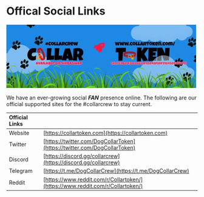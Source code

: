 # Offical Social Links

![](../../.gitbook/assets/1080x360.jpg)

We have an ever-growing social _**FAN**_ presence online. The following are our official supported sites for the \#collarcrew to stay current.

| **Official Links** |  |
| :--- | :--- |
| Website | [https://collartoken.com](https://collartoken.com) |
| Twitter | [https://twitter.com/DogCollarToken](https://twitter.com/DogCollarToken) |
| Discord | [https://discord.gg/collarcrew](https://discord.gg/collarcrew) |
| Telegram | [https://t.me/DogCollarCrew](https://t.me/DogCollarCrew) |
| Reddit | [https://www.reddit.com/r/Collartoken/](https://www.reddit.com/r/Collartoken/) |

